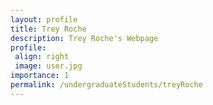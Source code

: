 ```yaml
---
layout: profile
title: Trey Roche
description: Trey Roche's Webpage
profile:
 align: right
 image: user.jpg
importance: 1
permalink: /undergraduateStudents/treyRoche
---
```

